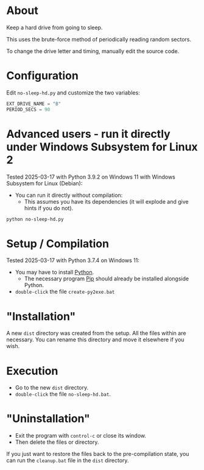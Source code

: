 # About

Keep a hard drive from going to sleep.

This uses the brute-force method of periodically reading random sectors.

To change the drive letter and timing, manually edit the source code.



# Configuration

Edit `no-sleep-hd.py` and customize the two variables:

```python
EXT_DRIVE_NAME = "B"
PERIOD_SECS = 90
```


# Advanced users - run it directly under Windows Subsystem for Linux 2

Tested 2025-03-17 with Python 3.9.2 on Windows 11 with Windows Subsystem for Linux (Debian):

- You can run it directly without compilation:
  - This assumes you have its dependencies (it will explode and give hints if you do not).

```bash
python no-sleep-hd.py
```


# Setup / Compilation

Tested 2025-03-17 with Python 3.7.4 on Windows 11:

- You may have to install [Python](https://www.python.org/).
  - The necessary program [Pip](https://www.pypa.io/) should already be installed alongside Python.
- `double-click` the file `create-py2exe.bat`



# "Installation"

A new `dist` directory was created from the setup.  All the files within are necessary.  You can rename this directory and move it elsewhere if you wish.



# Execution

- Go to the new `dist` directory.
- `double-click` the file `no-sleep-hd.bat`.



# "Uninstallation"

- Exit the program with `control-c` or close its window.
- Then delete the files or directory.

If you just want to restore the files back to the pre-compilation state, you can run the `cleanup.bat` file in the `dist` directory.

